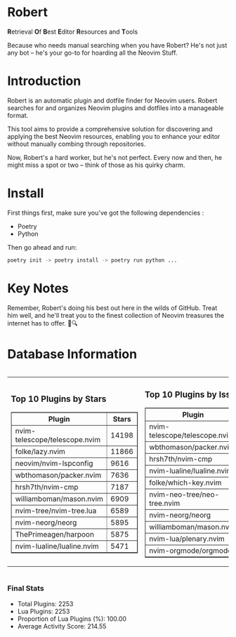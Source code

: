 # Robert

**R**etrieval
**O**f
**B**est
**E**ditor
**R**esources and
**T**ools

Because who needs manual searching when you have Robert?
He's not just any bot – he's your go-to for hoarding all the Neovim Stuff.

# Introduction
Robert is an automatic plugin and dotfile finder for Neovim users. Robert searches for and organizes Neovim plugins and dotfiles into a manageable format.

This tool aims to provide a comprehensive solution for discovering and applying the best Neovim resources, enabling you to enhance your editor without manually combing through repositories.

Now, Robert's a hard worker, but he's not perfect. Every now and then, he might miss a spot or two – think of those as his quirky charm. 

# Install
 First things first, make sure you've got the following dependencies :
  - Poetry 
  - Python 

Then go ahead and run:

```bash
poetry init -> poetry install -> poetry run python ...
```
# Key Notes

Remember, Robert's doing his best out here in the wilds of GitHub. Treat him well, and he'll treat you to the finest collection of Neovim treasures the internet has to offer. 🎩🔍


# Database Information

<div style='display:flex;flex-direction:row;justify-content:space-between;'><table><tr><td><h3>Top 10 Plugins by Stars</h3><table border="1"><tr><th>Plugin</th><th>Stars</th></tr><tr><td>nvim-telescope/telescope.nvim</td><td>14198</td></tr><tr><td>folke/lazy.nvim</td><td>11866</td></tr><tr><td>neovim/nvim-lspconfig</td><td>9616</td></tr><tr><td>wbthomason/packer.nvim</td><td>7636</td></tr><tr><td>hrsh7th/nvim-cmp</td><td>7187</td></tr><tr><td>williamboman/mason.nvim</td><td>6909</td></tr><tr><td>nvim-tree/nvim-tree.lua</td><td>6589</td></tr><tr><td>nvim-neorg/neorg</td><td>5895</td></tr><tr><td>ThePrimeagen/harpoon</td><td>5875</td></tr><tr><td>nvim-lualine/lualine.nvim</td><td>5471</td></tr></table></td><td><h3>Top 10 Plugins by Issues</h3><table border="1"><tr><th>Plugin</th><th>Issues</th></tr><tr><td>nvim-telescope/telescope.nvim</td><td>329</td></tr><tr><td>wbthomason/packer.nvim</td><td>305</td></tr><tr><td>hrsh7th/nvim-cmp</td><td>239</td></tr><tr><td>nvim-lualine/lualine.nvim</td><td>196</td></tr><tr><td>folke/which-key.nvim</td><td>192</td></tr><tr><td>nvim-neo-tree/neo-tree.nvim</td><td>184</td></tr><tr><td>nvim-neorg/neorg</td><td>172</td></tr><tr><td>williamboman/mason.nvim</td><td>158</td></tr><tr><td>nvim-lua/plenary.nvim</td><td>121</td></tr><tr><td>nvim-orgmode/orgmode</td><td>98</td></tr></table></td><td><h3>Top 10 Plugins by Forks</h3><table border="1"><tr><th>Plugin</th><th>Forks</th></tr><tr><td>neovim/nvim-lspconfig</td><td>2008</td></tr><tr><td>nvim-telescope/telescope.nvim</td><td>777</td></tr><tr><td>nvim-tree/nvim-tree.lua</td><td>595</td></tr><tr><td>nvim-lualine/lualine.nvim</td><td>446</td></tr><tr><td>hrsh7th/nvim-cmp</td><td>353</td></tr><tr><td>folke/tokyonight.nvim</td><td>348</td></tr><tr><td>ThePrimeagen/harpoon</td><td>342</td></tr><tr><td>jackMort/ChatGPT.nvim</td><td>299</td></tr><tr><td>nvimdev/lspsaga.nvim</td><td>280</td></tr><tr><td>folke/lazy.nvim</td><td>273</td></tr></table></td></tr></table></div>

### Final Stats
- Total Plugins: 2253
- Lua Plugins: 2253
- Proportion of Lua Plugins (%): 100.00
- Average Activity Score: 214.55
